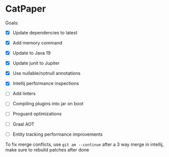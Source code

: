# CatPaper

Goals:

- [x] Update dependencies to latest
- [x] Add memory command
- [x] Update to Java 19
- [x] Update junit to Jupiter
- [x] Use nullable/notnull annotations
- [x] Intellij performance inspections
- [ ] Add linters
- [ ] Compiling plugins into jar on boot
- [ ] Proguard optimizations
- [ ] Graal AOT
- [ ] Entity tracking performance improvements


To fix merge conflicts, use `git am --continue` after a 3 way merge in intellij, make sure to rebuild patches after done
